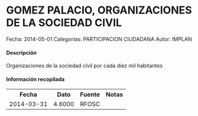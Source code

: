 GOMEZ PALACIO, ORGANIZACIONES DE LA SOCIEDAD CIVIL
=====

Fecha: 2014-05-01
Categorías: PARTICIPACION CIUDADANA
Autor: IMPLAN

#### Descripción

Organizaciones de la sociedad civil por cada diez mil habitantes

#### Información recopilada

<table class="table table-hover table-bordered">
  <tr><th>Fecha</th><th>Dato</th><th>Fuente</th><th>Notas</th></tr>
  <tr><td>2014-03-31</td><td>4.6000</td><td>RFOSC</td><td></td></tr>
</table>
